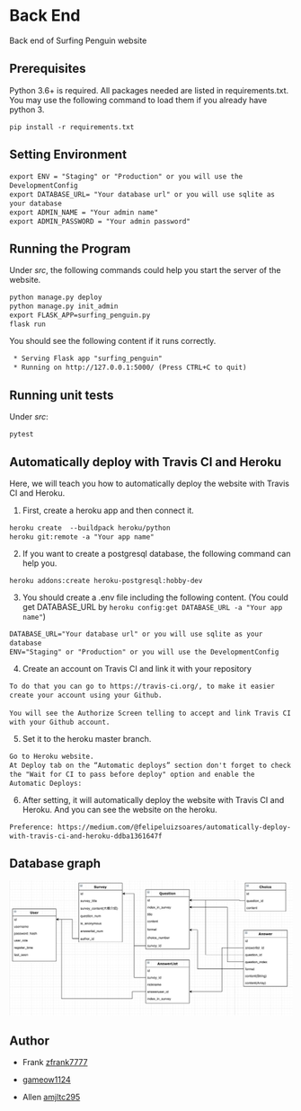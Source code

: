 # Back End

Back end of Surfing Penguin website

## Prerequisites

Python 3.6+ is required.
All packages needed are listed in requirements.txt.
You may use the following command to load them if you already have python 3.
```
pip install -r requirements.txt
```

## Setting Environment

```
export ENV = "Staging" or "Production" or you will use the DevelopmentConfig
export DATABASE_URL= "Your database url" or you will use sqlite as your database
export ADMIN_NAME = "Your admin name"
export ADMIN_PASSWORD = "Your admin password"
```

## Running the Program

Under *src*, the following commands could help you start the server of the website.
```
python manage.py deploy
python manage.py init_admin
export FLASK_APP=surfing_penguin.py
flask run
```

You should see the following content if it runs correctly.
```
 * Serving Flask app "surfing_penguin"
 * Running on http://127.0.0.1:5000/ (Press CTRL+C to quit)
```

## Running unit tests

Under *src*:
```
pytest
```

## Automatically deploy with Travis CI and Heroku

Here, we will teach you how to automatically deploy the website with Travis CI
and Heroku.

1. First, create a heroku app and then connect it.
```
heroku create  --buildpack heroku/python
heroku git:remote -a "Your app name"
```

2. If you want to create a postgresql database, the following command can help you.
```
heroku addons:create heroku-postgresql:hobby-dev
```

3. You should create a .env file including the following content.
(You could get DATABASE_URL by ` heroku config:get DATABASE_URL -a "Your app name" `)
```
DATABASE_URL="Your database url" or you will use sqlite as your database
ENV="Staging" or "Production" or you will use the DevelopmentConfig
```
4. Create an account on Travis CI and link it with your repository
```
To do that you can go to https://travis-ci.org/, to make it easier create your account using your Github.

You will see the Authorize Screen telling to accept and link Travis CI with your Github account.
```
5. Set it to the heroku master branch.
```
Go to Heroku website.
At Deploy tab on the “Automatic deploys” section don't forget to check the "Wait for CI to pass before deploy" option and enable the Automatic Deploys:
```
6. After setting, it will automatically deploy the website with Travis CI
and Heroku. And you can see the website on the heroku.
```
Preference: https://medium.com/@felipeluizsoares/automatically-deploy-with-travis-ci-and-heroku-ddba1361647f
```

## Database graph
![database](../image/database.png)


## Author

* Frank [zfrank7777](https://github.com/zfrank7777)

* [gameow1124](https://github.com/gameow1124)

* Allen [amjltc295](https://github.com/amjltc295)
